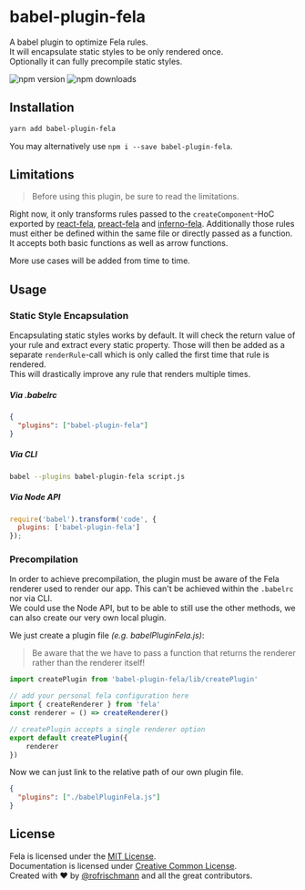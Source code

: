 # babel-plugin-fela

A babel plugin to optimize Fela rules.<br>
It will encapsulate static styles to be only rendered once.
<br>Optionally it can fully precompile static styles.

<img alt="npm version" src="https://badge.fury.io/js/babel-plugin-fela.svg"> <img alt="npm downloads" src="https://img.shields.io/npm/dm/babel-plugin-fela.svg">

## Installation
```sh
yarn add babel-plugin-fela
```
You may alternatively use `npm i --save babel-plugin-fela`.


## Limitations
> Before using this plugin, be sure to read the limitations.

Right now, it only transforms rules passed to the `createComponent`-HoC exported by [react-fela](../react-fela), [preact-fela](../preact-fela) and [inferno-fela](../inferno-fela).
Additionally those rules must either be defined within the same file or directly passed as a function. It accepts both basic functions as well as arrow functions.

More use cases will be added from time to time.

## Usage

### Static Style Encapsulation
Encapsulating static styles works by default. It will check the return value of your rule and extract every static property. Those will then be added as a separate `renderRule`-call which is only called the first time that rule is rendered.<br>
This will drastically improve any rule that renders multiple times.
##### Via .babelrc

```json
{
  "plugins": ["babel-plugin-fela"]
}
```

##### Via CLI

```sh
babel --plugins babel-plugin-fela script.js
```

##### Via Node API

```javascript
require('babel').transform('code', {
  plugins: ['babel-plugin-fela']
});
```

### Precompilation
In order to achieve precompilation, the plugin must be aware of the Fela renderer used to render our app. This can't be achieved within the `.babelrc` nor via CLI.<br>
We could use the Node API, but to be able to still use the other methods, we can also create our very own local plugin.<br>

We just create a plugin file *(e.g. babelPluginFela.js)*:

> Be aware that the we have to pass a function that returns the renderer rather than the renderer itself!

```javascript
import createPlugin from 'babel-plugin-fela/lib/createPlugin'

// add your personal fela configuration here
import { createRenderer } from 'fela'
const renderer = () => createRenderer()

// createPlugin accepts a single renderer option
export default createPlugin({
    renderer
})
```

Now we can just link to the relative path of our own plugin file.
```json
{
  "plugins": ["./babelPluginFela.js"]
}
```

## License
Fela is licensed under the [MIT License](http://opensource.org/licenses/MIT).<br>
Documentation is licensed under [Creative Common License](http://creativecommons.org/licenses/by/4.0/).<br>
Created with ♥ by [@rofrischmann](http://rofrischmann.de) and all the great contributors.

